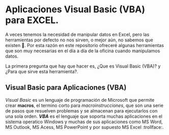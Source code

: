 # Aplicaciones Visual Basic (VBA) para EXCEL.


A veces tenemos la necesidad de manipular datos en Excel, pero las herramientas por defecto no nos sirven, o mejor aún, no sabemos que existen  :see_no_evil:.
Por esta razón en este repositorio ofreceré algunas herramientas que son muy necesarias en el día a día de la oficina cuando manipulamos datos.

La primera pregunta que hay que hacer es, ¿Que es Visual Basic (VBA)? y ¿Para que sirve esta herramienta?.

## Visual Basic para Aplicaciones (VBA)

*Visual Basic* es un lenguaje de programación de Microsoft que permite crear **macros**, el termino corto para *macroinstrucciones*, que son una serie de pasos que resuelven problemas y se almacenan para ejecutarlos con una sola orden. ***VBA*** es el lenguaje que soporta muchas aplicaciones en el sistema operatico Windows y muchas de sus aplicaciones como MS Word, MS Outlook, MS Acess, MS PowerPoint y por supuesto MS Excel :trollface:.